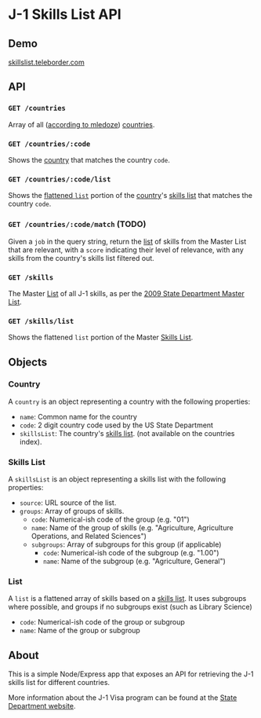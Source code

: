 J-1 Skills List API
===================

Demo
----
[skillslist.teleborder.com](http://skillslist.teleborder.com/skills)


API
---
### `GET /countries`
Array of all ([according to mledoze](https://github.com/mledoze/countries)) [countries](#country).

### `GET /countries/:code`
Shows the [country](#country) that matches the country `code`.

### `GET /countries/:code/list`
Shows the [flattened `list`](#list) portion of the [country](#country)'s [skills list](#skills-list) that matches the country `code`.

### `GET /countries/:code/match` (TODO)
Given a `job` in the query string, return the [list](#list) of skills from the Master List that are relevant, with a `score` indicating their level of relevance, with any skills from the country's skills list filtered out.

### `GET /skills`
The Master [List](#skills-list) of all J-1 skills, as per the [2009 State Department Master List](http://travel.state.gov/content/visas/english/study-exchange/exchange/exchange-visitor-skills-list/exchange-skills-list-2009.html).

### `GET /skills/list`
Shows the flattened `list` portion of the Master [Skills List](#skills-list).

Objects
-------

### Country
A `country` is an object representing a country with the following properties:
- `name`: Common name for the country
- `code`: 2 digit country code used by the US State Department
- `skillsList`: The country's [skills list](#skills-list). (not available on the countries index).

### Skills List
A `skillsList` is an object representing a skills list with the following properties:
- `source`: URL source of the list.
- `groups`: Array of groups of skills.
  - `code`: Numerical-ish code of the group (e.g. "01")
  - `name`: Name of the group of skills (e.g. "Agriculture, Agriculture Operations, and Related Sciences")
  - `subgroups`: Array of subgroups for this group (if applicable)
    - `code`: Numerical-ish code of the subgroup (e.g. "1.00")
    - `name`: Name of the subgroup (e.g. "Agriculture, General")

### List
A `list` is a flattened array of skills based on a [skills list](#skills-list). It uses subgroups where possible, and groups if no subgroups exist (such as Library Science)
  - `code`: Numerical-ish code of the group or subgroup
  - `name`: Name of the group or subgroup


About
-----

This is a simple Node/Express app that exposes an API for retrieving the J-1 skills list for different countries.

More information about the J-1 Visa program can be found at the [State Department website](http://j1visa.state.gov/).
